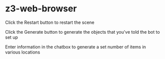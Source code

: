 # z3-web-browser

Click the Restart button to restart the scene

Click the Generate button to generate the objects that you've told the bot to set up

Enter information in the chatbox to generate a set number of items in various locations
